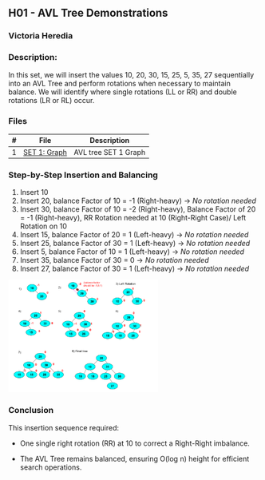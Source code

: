 ## H01 - AVL Tree Demonstrations
### Victoria Heredia
### Description:
In this set, we will insert the values 10, 20, 30, 15, 25, 5, 35, 27 sequentially into an AVL Tree and perform rotations when necessary to maintain balance. We will identify where single rotations (LL or RR) and double rotations (LR or RL) occur.



### Files

|   #   | File             | Description                                        |
| :---: | ---------------- | -------------------------------------------------- |
|   1   | [SET 1: Graph](./AVL_TREE_SET1.png) | AVL tree SET 1 Graph            |


### Step-by-Step Insertion and Balancing
1. Insert 10
2. Insert 20, balance Factor of 10 = -1 (Right-heavy) → *No rotation needed*
3. Insert 30, balance Factor of 10 = -2 (Right-heavy), Balance Factor of 20 = -1 (Right-heavy), RR Rotation needed at 10 (Right-Right Case)/ Left Rotation on 10
4. Insert 15, balance Factor of 20 = 1 (Left-heavy) → *No rotation needed*
5. Insert 25, balance Factor of 30 = 1 (Left-heavy) → *No rotation needed*
6. Insert 5, balance Factor of 10 = 1 (Left-heavy) → *No rotation needed*
7. Insert 35, balance Factor of 30 = 0 → *No rotation needed*
8. Insert 27, balance Factor of 30 = 1 (Left-heavy) → *No rotation needed*

<img src=AVL_TREE_SET1.png width=300>

### Conclusion
This insertion sequence required:

- One single right rotation (RR) at 10 to correct a Right-Right imbalance.

- The AVL Tree remains balanced, ensuring O(log n) height for efficient search operations.